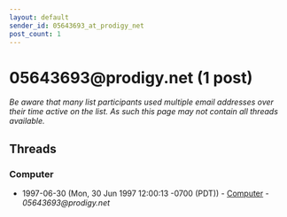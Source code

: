```yaml
---
layout: default
sender_id: 05643693_at_prodigy_net
post_count: 1
---
```


# 05643693<span>@</span>prodigy.net (1 post)

_Be aware that many list participants used multiple email addresses over their time active on the list. As such this page may not contain all threads available._

## Threads

### Computer
+ 1997-06-30 (Mon, 30 Jun 1997 12:00:13 -0700 (PDT)) - [Computer](/archive/1997/06/3f53962da07239d213ea2be95b15ab63525bbe65d1e890b2b7a29cfd0ac9eee9) - _05643693@prodigy.net_

